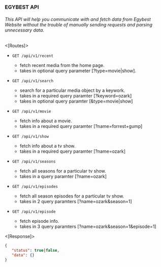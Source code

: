 ### EGYBEST API

###### This API will help you communicate with and fetch data from Egybest Website without the trouble of manually sending requests and parsing unnecessary data.

<[Routes]>

 - ```GET /api/v1/recent```
      + fetch recent media from the home page.
      + takes in optional query parameter [?type=movie|show].

 - ```GET /api/v1/search```
      + search for a particular media object by a keywork.
      + takes in a required query paramter [?keyword=ozark] 
      + takes in optional query paramter [&type=movie|show] 

 - ```GET /api/v1/movie```
      + fetch info about a movie.
      + takes in a required query paramter [?name=forrest+gump] 

 - ```GET /api/v1/show```
      + fetch info about a tv show.
      + takes in a required query paramter [?name=ozark] 

 - ```GET /api/v1/seasons```
      + fetch all seasons for a particular tv show.
      + takes in a query paramter [?name=ozark] 

 - ```GET /api/v1/episodes```
      + fetch all season episodes for a particular tv show.
      + takes in 2 query paramters [?name=ozark&season=1] 

 - ```GET /api/v1/episode```
      + fetch episode info.
      + takes in 3 query paramters [?name=ozark&season=1&episode=1] 


<[Response]>

``` json
{
   "status": true|false,
   "data": {}
}
```
